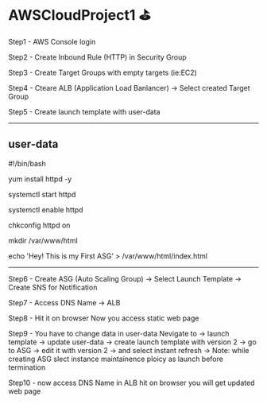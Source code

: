 # AWSCloudProject1 ⛳
Step1 - AWS Console login  

Step2 - Create Inbound Rule (HTTP) in Security Group  

Step3 - Create Target Groups with empty targets (ie:EC2)  

Step4 - Cteare ALB (Application Load Banlancer) -> Select created Target Group  

Step5 - Create launch template with user-data

-------------------------
user-data  
-------------------------
#!/bin/bash  

yum install httpd -y  

systemctl start httpd  

systemctl enable httpd  

chkconfig httpd on  

mkdir /var/www/html  

echo 'Hey! This is my First ASG' > /var/www/html/index.html

-------------------------

Step6 - Create ASG (Auto Scaling Group) -> Select Launch Template -> Create SNS for Notification   

Step7 - Access DNS Name -> ALB   

Step8 - Hit it on browser Now you access static web page  

Step9 - You have to change data in user-data
        Nevigate to -> launch template -> update user-data -> create launch template with version 2 -> 
        go to ASG -> edit it with version 2 -> and select instant refresh -> Note: while creating ASG slect instance maintainence ploicy as launch before termination
	
Step10 - now access DNS Name in ALB hit on browser you will get updated web page
